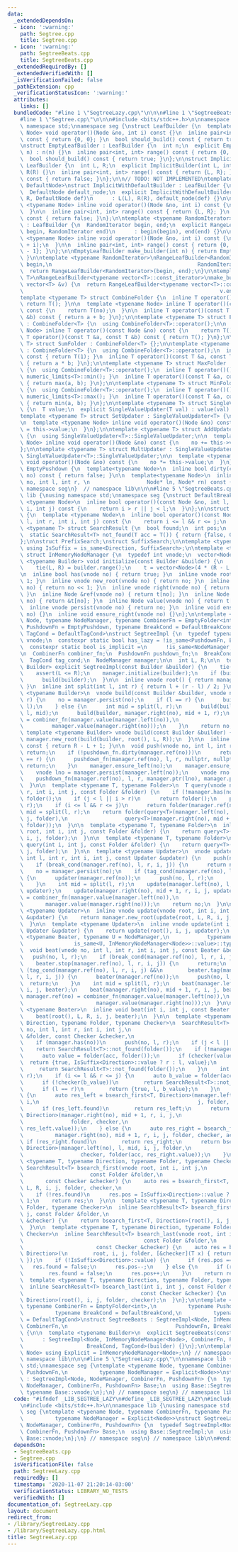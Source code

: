 ```yaml
---
data:
  _extendedDependsOn:
  - icon: ':warning:'
    path: Segtree.cpp
    title: Segtree.cpp
  - icon: ':warning:'
    path: SegtreeBeats.cpp
    title: SegtreeBeats.cpp
  _extendedRequiredBy: []
  _extendedVerifiedWith: []
  _isVerificationFailed: false
  _pathExtension: cpp
  _verificationStatusIcon: ':warning:'
  attributes:
    links: []
  bundledCode: "#line 1 \"SegtreeLazy.cpp\"\n\n\n#line 1 \"SegtreeBeats.cpp\"\n\n\n\
    #line 1 \"Segtree.cpp\"\n\n\n#include <bits/stdc++.h>\n\nnamespace lib {\nusing\
    \ namespace std;\nnamespace seg {\nstruct LeafBuilder {\n  template <typename\
    \ Node> void operator()(Node &no, int i) const {}\n  inline pair<int, int> range()\
    \ const { return {0, 0}; }\n  bool should_build() const { return true; }\n};\n\
    \nstruct EmptyLeafBuilder : LeafBuilder {\n  int n;\n  explicit EmptyLeafBuilder(int\
    \ n) : n(n) {}\n  inline pair<int, int> range() const { return {0, n - 1}; }\n\
    \  bool should_build() const { return true; }\n};\n\nstruct ImplicitBuilder :\
    \ LeafBuilder {\n  int L, R;\n  explicit ImplicitBuilder(int L, int R) : L(L),\
    \ R(R) {}\n  inline pair<int, int> range() const { return {L, R}; }\n  bool should_build()\
    \ const { return false; }\n};\n\n// TODO: NOT IMPLEMENTED\ntemplate <typename\
    \ DefaultNode>\nstruct ImplicitWithDefaultBuilder : LeafBuilder {\n  int L, R;\n\
    \  DefaultNode default_node;\n  explicit ImplicitWithDefaultBuilder(int L, int\
    \ R, DefaultNode def)\n      : L(L), R(R), default_node(def) {}\n\n  template\
    \ <typename Node> inline void operator()(Node &no, int i) const {\n    no = default_node;\n\
    \  }\n\n  inline pair<int, int> range() const { return {L, R}; }\n  bool should_build()\
    \ const { return false; }\n};\n\ntemplate <typename RandomIterator> struct RangeLeafBuilder\
    \ : LeafBuilder {\n  RandomIterator begin, end;\n  explicit RangeLeafBuilder(RandomIterator\
    \ begin, RandomIterator end)\n      : begin(begin), end(end) {}\n\n  template\
    \ <typename Node> inline void operator()(Node &no, int i) const {\n    no = *(begin\
    \ + i);\n  }\n\n  inline pair<int, int> range() const { return {0, end - begin\
    \ - 1}; }\n};\n\nEmptyLeafBuilder make_builder(int n) { return EmptyLeafBuilder(n);\
    \ }\n\ntemplate <typename RandomIterator>\nRangeLeafBuilder<RandomIterator> make_builder(RandomIterator\
    \ begin,\n                                              RandomIterator end) {\n\
    \  return RangeLeafBuilder<RandomIterator>(begin, end);\n}\n\ntemplate <typename\
    \ T>\nRangeLeafBuilder<typename vector<T>::const_iterator>\nmake_builder(const\
    \ vector<T> &v) {\n  return RangeLeafBuilder<typename vector<T>::const_iterator>(v.begin(),\n\
    \                                                              v.end());\n}\n\n\
    template <typename T> struct CombineFolder {\n  inline T operator()() const {\
    \ return T(); }\n\n  template <typename Node> inline T operator()(const Node &no)\
    \ const {\n    return T(no);\n  }\n\n  inline T operator()(const T &a, const T\
    \ &b) const { return a + b; }\n};\n\ntemplate <typename T> struct EmptyFolder\
    \ : CombineFolder<T> {\n  using CombineFolder<T>::operator();\n\n  template <typename\
    \ Node> inline T operator()(const Node &no) const {\n    return T();\n  }\n  inline\
    \ T operator()(const T &a, const T &b) const { return T(); }\n};\n\ntemplate <typename\
    \ T> struct SumFolder : CombineFolder<T> {};\n\ntemplate <typename T> struct ProductFolder\
    \ : CombineFolder<T> {\n  using CombineFolder<T>::operator();\n  inline T operator()()\
    \ const { return T(1); }\n  inline T operator()(const T &a, const T &b) const\
    \ { return a * b; }\n};\n\ntemplate <typename T> struct MaxFolder : CombineFolder<T>\
    \ {\n  using CombineFolder<T>::operator();\n  inline T operator()() const { return\
    \ numeric_limits<T>::min(); }\n  inline T operator()(const T &a, const T &b) const\
    \ { return max(a, b); }\n};\n\ntemplate <typename T> struct MinFolder : CombineFolder<T>\
    \ {\n  using CombineFolder<T>::operator();\n  inline T operator()() const { return\
    \ numeric_limits<T>::max(); }\n  inline T operator()(const T &a, const T &b) const\
    \ { return min(a, b); }\n};\n\ntemplate <typename T> struct SingleValueUpdater\
    \ {\n  T value;\n  explicit SingleValueUpdater(T val) : value(val) {}\n};\n\n\
    template <typename T> struct SetUpdater : SingleValueUpdater<T> {\n  using SingleValueUpdater<T>::SingleValueUpdater;\n\
    \n  template <typename Node> inline void operator()(Node &no) const {\n    no\
    \ = this->value;\n  }\n};\n\ntemplate <typename T> struct AddUpdater : SingleValueUpdater<T>\
    \ {\n  using SingleValueUpdater<T>::SingleValueUpdater;\n\n  template <typename\
    \ Node> inline void operator()(Node &no) const {\n    no += this->value;\n  }\n\
    };\n\ntemplate <typename T> struct MultUpdater : SingleValueUpdater<T> {\n  using\
    \ SingleValueUpdater<T>::SingleValueUpdater;\n\n  template <typename Node> inline\
    \ void operator()(Node &no) const {\n    no *= this->value;\n  }\n};\n\nstruct\
    \ EmptyPushdown {\n  template<typename Node>\n  inline bool dirty(const Node&\
    \ no) const { return false; }\n\n  template<typename Node>\n  inline void operator()(Node&\
    \ no, int l, int r, \n                  Node* ln, Node* rn) const {}\n};\n}  //\
    \ namespace seg\n}  // namespace lib\n\n\n#line 5 \"SegtreeBeats.cpp\"\n\nnamespace\
    \ lib {\nusing namespace std;\nnamespace seg {\nstruct DefaultBreakCond {\n  template\
    \ <typename Node>\n  inline bool operator()(const Node &no, int l, int r, int\
    \ i, int j) const {\n    return i > r || j < l;\n  }\n};\n\nstruct DefaultTagCond\
    \ {\n  template <typename Node>\n  inline bool operator()(const Node &no, int\
    \ l, int r, int i, int j) const {\n    return i <= l && r <= j;\n  }\n};\n\ntemplate\
    \ <typename T> struct SearchResult {\n  bool found;\n  int pos;\n  T value;\n\n\
    \  static SearchResult<T> not_found(T acc = T()) { return {false, 0, acc}; }\n\
    };\n\nstruct PrefixSearch;\nstruct SuffixSearch;\n\ntemplate <typename Direction>\
    \ using IsSuffix = is_same<Direction, SuffixSearch>;\n\ntemplate <typename Node>\
    \ struct InMemoryNodeManager {\n  typedef int vnode;\n  vector<Node> t;\n\n  template\
    \ <typename Builder> void initialize(const Builder &builder) {\n    int L, R;\n\
    \    tie(L, R) = builder.range();\n    t = vector<Node>(4 * (R - L + 1));\n  }\n\
    \n  inline bool has(vnode no) { return true; }\n  inline vnode root() { return\
    \ 1; }\n  inline vnode new_root(vnode no) { return no; }\n  inline vnode left(vnode\
    \ no) { return no << 1; }\n  inline vnode right(vnode no) { return no << 1 | 1;\
    \ }\n  inline Node &ref(vnode no) { return t[no]; }\n  inline Node *ptr(vnode\
    \ no) { return &t[no]; }\n  inline Node value(vnode no) { return t[no]; }\n\n\
    \  inline vnode persist(vnode no) { return no; }\n  inline void ensure_left(vnode\
    \ no) {}\n  inline void ensure_right(vnode no) {}\n};\n\ntemplate <\n    typename\
    \ Node, typename NodeManager, typename CombinerFn = EmptyFolder<int>,\n    typename\
    \ PushdownFn = EmptyPushdown, typename BreakCond = DefaultBreakCond,\n    typename\
    \ TagCond = DefaultTagCond>\nstruct SegtreeImpl {\n  typedef typename NodeManager::vnode\
    \ vnode;\n  constexpr static bool has_lazy = !is_same<PushdownFn, EmptyPushdown>::value;\n\
    \  constexpr static bool is_implicit =\n      !is_same<NodeManager, InMemoryNodeManager<Node>>::value;\n\
    \n  CombinerFn combiner_fn;\n  PushdownFn pushdown_fn;\n  BreakCond break_cond;\n\
    \  TagCond tag_cond;\n  NodeManager manager;\n\n  int L, R;\n\n  template <typename\
    \ Builder> explicit SegtreeImpl(const Builder &builder) {\n    tie(L, R) = builder.range();\n\
    \    assert(L <= R);\n    manager.initialize(builder);\n    if (builder.should_build())\n\
    \      build(builder);\n  }\n\n  inline vnode root() { return manager.root();\
    \ }\n  inline int split(int l, int r) { return l + (r - l) / 2; }\n\n  template\
    \ <typename Builder>\n  vnode build(const Builder &builder, vnode no, int l, int\
    \ r) {\n    no = manager.persist(no);\n    if (l == r) {\n      builder(manager.ref(no),\
    \ l);\n    } else {\n      int mid = split(l, r);\n      build(builder, manager.left(no),\
    \ l, mid);\n      build(builder, manager.right(no), mid + 1, r);\n      manager.ref(no)\
    \ = combiner_fn(manager.value(manager.left(no)),\n                           \
    \         manager.value(manager.right(no)));\n    }\n    return no;\n  }\n\n \
    \ template <typename Builder> vnode build(const Builder &builder) {\n    return\
    \ manager.new_root(build(builder, root(), L, R));\n  }\n\n  inline int size()\
    \ const { return R - L + 1; }\n\n  void push(vnode no, int l, int r) {\n    if(!has_lazy)\
    \ return;\n    if (!pushdown_fn.dirty(manager.ref(no)))\n      return;\n    if(l\
    \ == r) {\n      pushdown_fn(manager.ref(no), l, r, nullptr, nullptr);\n     \
    \ return;\n    }\n    manager.ensure_left(no);\n    manager.ensure_right(no);\n\
    \    vnode lno = manager.persist(manager.left(no));\n    vnode rno = manager.persist(manager.right(no));\n\
    \    pushdown_fn(manager.ref(no), l, r, manager.ptr(lno), manager.ptr(rno));\n\
    \  }\n\n  template <typename T, typename Folder>\n  T query(vnode no, int l, int\
    \ r, int i, int j, const Folder &folder) {\n    if (!manager.has(no))\n      return\
    \ folder();\n    if (j < l || i > r)\n      return folder();\n    push(no, l,\
    \ r);\n    if (i <= l && r <= j)\n      return folder(manager.ref(no));\n    int\
    \ mid = split(l, r);\n    return folder(query<T>(manager.left(no), l, mid, i,\
    \ j, folder),\n                  query<T>(manager.right(no), mid + 1, r, i, j,\
    \ folder));\n  }\n\n  template <typename T, typename Folder>\n  inline T query(vnode\
    \ root, int i, int j, const Folder &folder) {\n    return query<T>(root, L, R,\
    \ i, j, folder);\n  }\n\n  template <typename T, typename Folder>\n  inline T\
    \ query(int i, int j, const Folder &folder) {\n    return query<T>(root(), i,\
    \ j, folder);\n  }\n\n  template <typename Updater>\n  vnode update(vnode no,\
    \ int l, int r, int i, int j, const Updater &updater) {\n    push(no, l, r);\n\
    \    if (break_cond(manager.ref(no), l, r, i, j)) {\n      return no;\n    }\n\
    \    no = manager.persist(no);\n    if (tag_cond(manager.ref(no), l, r, i, j))\
    \ {\n      updater(manager.ref(no));\n      push(no, l, r);\n      return no;\n\
    \    }\n    int mid = split(l, r);\n    update(manager.left(no), l, mid, i, j,\
    \ updater);\n    update(manager.right(no), mid + 1, r, i, j, updater);\n    manager.ref(no)\
    \ = combiner_fn(manager.value(manager.left(no)),\n                           \
    \       manager.value(manager.right(no)));\n    return no;\n  }\n\n  template\
    \ <typename Updater>\n  inline vnode update(vnode root, int i, int j, const Updater\
    \ &updater) {\n    return manager.new_root(update(root, L, R, i, j, updater));\n\
    \  }\n\n  template <typename Updater>\n  inline vnode update(int i, int j, const\
    \ Updater &updater) {\n    return update(root(), i, j, updater);\n  }\n\n  template\
    \ <typename Beater, typename U = NodeManager,\n            typename enable_if<\n\
    \                is_same<U, InMemoryNodeManager<Node>>::value>::type * = nullptr>\n\
    \  void beat(vnode no, int l, int r, int i, int j, const Beater &beater) {\n \
    \   push(no, l, r);\n    if (break_cond(manager.ref(no), l, r, i, j) ||\n    \
    \    beater.stop(manager.ref(no), l, r, i, j)) {\n      return;\n    }\n    if\
    \ (tag_cond(manager.ref(no), l, r, i, j) &&\n        beater.tag(manager.ref(no),\
    \ l, r, i, j)) {\n      beater(manager.ref(no));\n      push(no, l, r);\n    \
    \  return;\n    }\n    int mid = split(l, r);\n    beat(manager.left(no), l, mid,\
    \ i, j, beater);\n    beat(manager.right(no), mid + 1, r, i, j, beater);\n   \
    \ manager.ref(no) = combiner_fn(manager.value(manager.left(no)),\n           \
    \                       manager.value(manager.right(no)));\n  }\n\n  template\
    \ <typename Beater>\n  inline void beat(int i, int j, const Beater &beater) {\n\
    \    beat(root(), L, R, i, j, beater);\n  }\n\n  template <typename T, typename\
    \ Direction, typename Folder, typename Checker>\n  SearchResult<T> bsearch_first(vnode\
    \ no, int l, int r, int i, int j,\n                                const Folder\
    \ &folder, const Checker &checker,\n                                T acc) {\n\
    \    if (manager.has(no))\n      push(no, l, r);\n    if (j < l || i > r)\n  \
    \    return SearchResult<T>::not_found(folder());\n    if (!manager.has(no)) {\n\
    \      auto value = folder(acc, folder());\n      if (checker(value))\n      \
    \  return {true, IsSuffix<Direction>::value ? r : l, value};\n      else\n   \
    \     return SearchResult<T>::not_found(folder());\n    }\n    int mid = split(l,\
    \ r);\n    if (i <= l && r <= j) {\n      auto b_value = folder(acc, manager.value(no));\n\
    \      if (!checker(b_value))\n        return SearchResult<T>::not_found(manager.value(no));\n\
    \      if (l == r)\n        return {true, l, b_value};\n    }\n    if (!IsSuffix<Direction>::value)\
    \ {\n      auto res_left = bsearch_first<T, Direction>(manager.left(no), l, mid,\
    \ i,\n                                                  j, folder, checker, acc);\n\
    \      if (res_left.found)\n        return res_left;\n      return bsearch_first<T,\
    \ Direction>(manager.right(no), mid + 1, r, i, j,\n                          \
    \               folder, checker,\n                                         folder(acc,\
    \ res_left.value));\n    } else {\n      auto res_right = bsearch_first<T, Direction>(\n\
    \          manager.right(no), mid + 1, r, i, j, folder, checker, acc);\n     \
    \ if (res_right.found)\n        return res_right;\n      return bsearch_first<T,\
    \ Direction>(manager.left(no), l, mid, i, j, folder,\n                       \
    \                  checker, folder(acc, res_right.value));\n    }\n  }\n\n  template\
    \ <typename T, typename Direction, typename Folder, typename Checker>\n  inline\
    \ SearchResult<T> bsearch_first(vnode root, int i, int j,\n                  \
    \                     const Folder &folder,\n                                \
    \       const Checker &checker) {\n    auto res = bsearch_first<T, Direction>(root,\
    \ L, R, i, j, folder, checker,\n                                           folder());\n\
    \    if (!res.found)\n      res.pos = IsSuffix<Direction>::value ? i - 1 : j +\
    \ 1;\n    return res;\n  }\n\n  template <typename T, typename Direction, typename\
    \ Folder, typename Checker>\n  inline SearchResult<T> bsearch_first(int i, int\
    \ j, const Folder &folder,\n                                       const Checker\
    \ &checker) {\n    return bsearch_first<T, Direction>(root(), i, j, folder, checker);\n\
    \  }\n\n  template <typename T, typename Direction, typename Folder, typename\
    \ Checker>\n  inline SearchResult<T> bsearch_last(vnode root, int i, int j,\n\
    \                                      const Folder &folder,\n               \
    \                       const Checker &checker) {\n    auto res = bsearch_first<T,\
    \ Direction>(\n        root, i, j, folder, [&checker](T x) { return !checker(x);\
    \ });\n    if (!IsSuffix<Direction>::value) {\n      if (res.pos == i)\n     \
    \   res.found = false;\n      res.pos--;\n    } else {\n      if (res.pos == j)\n\
    \        res.found = false;\n      res.pos++;\n    }\n    return res;\n  }\n\n\
    \  template <typename T, typename Direction, typename Folder, typename Checker>\n\
    \  inline SearchResult<T> bsearch_last(int i, int j, const Folder &folder,\n \
    \                                     const Checker &checker) {\n    return bsearch_last<T,\
    \ Direction>(root(), i, j, folder, checker);\n  }\n};\n\ntemplate <typename Node,\
    \ typename CombinerFn = EmptyFolder<int>,\n          typename PushdownFn = EmptyPushdown,\n\
    \          typename BreakCond = DefaultBreakCond,\n          typename TagCond\
    \ = DefaultTagCond>\nstruct SegtreeBeats : SegtreeImpl<Node, InMemoryNodeManager<Node>,\
    \ CombinerFn,\n                                  PushdownFn, BreakCond, TagCond>\
    \ {\n\n  template <typename Builder>\n  explicit SegtreeBeats(const Builder &builder)\n\
    \      : SegtreeImpl<Node, InMemoryNodeManager<Node>, CombinerFn, PushdownFn,\n\
    \                    BreakCond, TagCond>(builder) {}\n};\n\ntemplate <typename\
    \ Node> using Explicit = InMemoryNodeManager<Node>;\n} // namespace seg\n} //\
    \ namespace lib\n\n\n#line 5 \"SegtreeLazy.cpp\"\n\nnamespace lib {\nusing namespace\
    \ std;\nnamespace seg {\ntemplate <typename Node, typename CombinerFn, typename\
    \ PushdownFn,\n          typename NodeManager = Explicit<Node>>\nstruct SegtreeLazy\
    \ : SegtreeImpl<Node, NodeManager, CombinerFn, PushdownFn> {\n  typedef SegtreeImpl<Node,\
    \ NodeManager, CombinerFn, PushdownFn> Base;\n  using Base::SegtreeImpl;\n  using\
    \ typename Base::vnode;\n};\n} // namespace seg\n} // namespace lib\n\n\n"
  code: "#ifndef _LIB_SEGTREE_LAZY\n#define _LIB_SEGTREE_LAZY\n#include \"SegtreeBeats.cpp\"\
    \n#include <bits/stdc++.h>\n\nnamespace lib {\nusing namespace std;\nnamespace\
    \ seg {\ntemplate <typename Node, typename CombinerFn, typename PushdownFn,\n\
    \          typename NodeManager = Explicit<Node>>\nstruct SegtreeLazy : SegtreeImpl<Node,\
    \ NodeManager, CombinerFn, PushdownFn> {\n  typedef SegtreeImpl<Node, NodeManager,\
    \ CombinerFn, PushdownFn> Base;\n  using Base::SegtreeImpl;\n  using typename\
    \ Base::vnode;\n};\n} // namespace seg\n} // namespace lib\n\n#endif\n"
  dependsOn:
  - SegtreeBeats.cpp
  - Segtree.cpp
  isVerificationFile: false
  path: SegtreeLazy.cpp
  requiredBy: []
  timestamp: '2020-11-07 21:20:14-03:00'
  verificationStatus: LIBRARY_NO_TESTS
  verifiedWith: []
documentation_of: SegtreeLazy.cpp
layout: document
redirect_from:
- /library/SegtreeLazy.cpp
- /library/SegtreeLazy.cpp.html
title: SegtreeLazy.cpp
---
```

